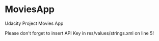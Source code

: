 # MoviesApp
Udacity Project Movies App

Please don't forget to insert API Key in res/values/strings.xml on line 5!
